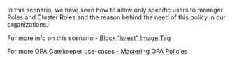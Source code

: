 In this scenario, we have seen how to allow only specific users to manager Roles and Cluster Roles and the reason behind the need of this policy in our organizations.

For more info on this scenario - [Block "latest" Image Tag](https://cloudsecops.com/rbac-1)

For more OPA Gatekeeper use-cases - [Mastering OPA Policies](https://cloudsecops.com/opa-gatekeeper)
